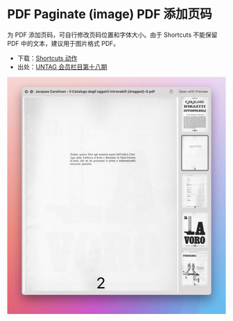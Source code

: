 # PDF Paginate (image) PDF 添加页码

为 PDF 添加页码，可自行修改页码位置和字体大小。由于 Shortcuts 不能保留 PDF 中的文本，建议用于图片格式 PDF。

- 下载：[Shortcuts 动作](https://www.icloud.com/shortcuts/50408cfd76bd423fa5bbc4b80266e6e7)
- 出处：[UNTAG 会员栏目第十八期](https://utgd.net/article/20114)

![title](img.jpeg)